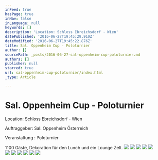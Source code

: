 ```yaml
---
inFeed: true
hasPage: true
inNav: false
inLanguage: null
keywords: []
description: 'Location: Schloss Ebreichsdorf - Wien'
datePublished: '2016-06-27T19:45:29.910Z'
dateModified: '2016-06-27T19:45:22.876Z'
title: Sal. Oppenheim Cup - Poloturnier
author: []
sourcePath: _posts/2016-06-27-sal-oppenheim-cup-poloturnier.md
authors: []
publisher: null
starred: true
url: sal-oppenheim-cup-poloturnier/index.html
_type: Article

---
```

# Sal. Oppenheim Cup - Poloturnier

Location: Schloss Ebreichsdorf - Wien

Auftraggeber: Sal. Oppenheim Österreich

Veranstaltung : Poloturnier

1100 Gäste, Dekoration für den Lunch und ein Lounge Zelt.
![](https://the-grid-user-content.s3-us-west-2.amazonaws.com/298c37ed-fe6a-4c4e-bd37-0563beada790.jpg)
![](https://the-grid-user-content.s3-us-west-2.amazonaws.com/f9c00f5d-cd9c-47b6-bff9-f5a8d21a9125.jpg)
![](https://the-grid-user-content.s3-us-west-2.amazonaws.com/3e4275e4-0134-4c0a-8669-9d7f1f8c761d.jpg)
![](https://the-grid-user-content.s3-us-west-2.amazonaws.com/c8faaa5a-966e-4e84-8c48-b757a2a654d9.jpg)
![](https://the-grid-user-content.s3-us-west-2.amazonaws.com/7a46f8f0-dd8e-437f-86a2-b79357c787c1.jpg)
![](https://the-grid-user-content.s3-us-west-2.amazonaws.com/c328c38e-59a5-45e3-808e-ec78a7747c56.jpg)
![](https://the-grid-user-content.s3-us-west-2.amazonaws.com/c763f36d-d4fe-4a54-9854-39ca50438052.jpg)
![](https://the-grid-user-content.s3-us-west-2.amazonaws.com/ccd0eb0a-3cc3-4776-bf29-408f3eb6649c.jpg)
![](https://the-grid-user-content.s3-us-west-2.amazonaws.com/b560ad37-1f00-4f20-a7e8-30e7eb55e625.jpg)
![](https://the-grid-user-content.s3-us-west-2.amazonaws.com/847f5dbe-9c72-4c34-8058-d9c253bd4337.jpg)
![](https://the-grid-user-content.s3-us-west-2.amazonaws.com/cad46381-544b-41be-98ca-0b922ea5a374.jpg)
